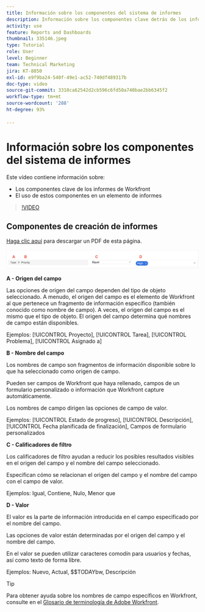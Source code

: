 ```yaml
---
title: Información sobre los componentes del sistema de informes
description: Información sobre los componentes clave detrás de los informes y cómo se utilizan en un elemento de informes en Workfront.
activity: use
feature: Reports and Dashboards
thumbnail: 335146.jpeg
type: Tutorial
role: User
level: Beginner
team: Technical Marketing
jira: KT-8850
exl-id: e9f9ba24-540f-49e1-ac52-740df489317b
doc-type: video
source-git-commit: 3310ca62542d2cb596c6fd50a740bae2bb6345f2
workflow-type: tm+mt
source-wordcount: '288'
ht-degree: 93%

---
```


# Información sobre los componentes del sistema de informes

Este vídeo contiene información sobre:

* Los componentes clave de los informes de Workfront
* El uso de estos componentes en un elemento de informes

>[!VIDEO](https://video.tv.adobe.com/v/335146/?quality=12&learn=on)

## Componentes de creación de informes

[Haga clic aquí](/help/assets/reporting-components.pdf) para descargar un PDF de esta página.

![Una imagen de la pantalla para crear un filtro](assets/reporting-components-1.png)

**A - Origen del campo**

Las opciones de origen del campo dependen del tipo de objeto seleccionado. A menudo, el origen del campo es el elemento de Workfront al que pertenece un fragmento de información específico (también conocido como nombre de campo). A veces, el origen del campo es el mismo que el tipo de objeto.
El origen del campo determina qué nombres de campo están disponibles.

Ejemplos: [!UICONTROL Proyecto], [!UICONTROL Tarea], [!UICONTROL Problema], [!UICONTROL Asignado a]

**B - Nombre del campo**

Los nombres de campo son fragmentos de información disponible sobre lo que ha seleccionado como origen de campo.

Pueden ser campos de Workfront que haya rellenado, campos de un formulario personalizado o información que Workfront capture automáticamente.

Los nombres de campo dirigen las opciones de campo de valor.

Ejemplos: [!UICONTROL Estado de progreso], [!UICONTROL Descripción], [!UICONTROL Fecha planificada de finalización], Campos de formulario personalizados

**C - Calificadores de filtro**

Los calificadores de filtro ayudan a reducir los posibles resultados visibles en el origen del campo y el nombre del campo seleccionado.

Especifican cómo se relacionan el origen del campo y el nombre del campo con el campo de valor.

Ejemplos: Igual, Contiene, Nulo, Menor que

**D - Valor**

El valor es la parte de información introducida en el campo especificado por el nombre del campo.

Las opciones de valor están determinadas por el origen del campo y el nombre del campo.

En el valor se pueden utilizar caracteres comodín para usuarios y fechas, así como texto de forma libre.

Ejemplos: Nuevo, Actual, $$TODAYbw, Descripción

>[!TIP]
>
>Para obtener ayuda sobre los nombres de campo específicos en Workfront, consulte en el [Glosario de terminología de Adobe Workfront](https://experienceleague.adobe.com/docs/workfront/using/basics/workfront-terminology-glossary.html?lang=es).

